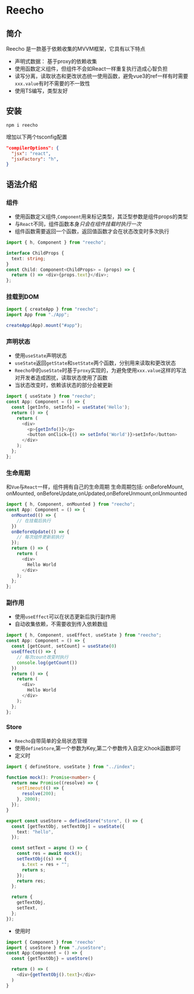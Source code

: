 # Reecho
## 简介
Reecho 是一款基于依赖收集的MVVM框架，它具有以下特点
- 声明式数据： 基于proxy的依赖收集
- 使用函数定义组件，但组件不会如React一样重复执行造成心智负担
- 读写分离，读取状态和更改状态统一使用函数，避免vue3的ref一样有时需要`xxx.value`有时不需要的不一致性
- 使用TS编写，类型友好

## 安装
```
npm i reecho
```

增加以下两个tsconfig配置
```json
"compilerOptions": {
  "jsx": "react",
  "jsxFactory": "h",
}
```

## 语法介绍

### 组件
- 使用函数定义组件,`Component`用来标记类型，其泛型参数是组件props的类型
- 与`React`不同，组件函数本身*只会在组件挂载时执行一次*
- 组件函数需要返回一个函数，返回值函数才会在状态改变时多次执行

```ts
import { h, Component } from "reecho";

interface ChildProps {
  text: string;
}
const Child: Component<ChildProps> = (props) => {
  return () => <div>{props.text}</div>;
};
```

### 挂载到DOM
```ts
import { createApp } from "reecho";
import App from "./App";

createApp(App).mount("#app");
```

### 声明状态
- 使用`useState`声明状态
- `useState`返回`getState`和`setState`两个函数，分别用来读取和更改状态
- `Reecho`中的`useState`时基于`proxy`实现的，为避免使用`xxx.value`这样的写法对开发者造成困扰，读取状态使用了函数
- 当状态改变时，依赖该状态的部分会被更新
```ts
import { useState } from "reecho";
const App: Component = () => {
  const [getInfo, setInfo] = useState('Hello');
  return () => {
    return (
      <div>
        <p>{getInfo()}</p>
        <button onClick={() => setInfo('World')}>setInfo</button>
      </div>
    );
  };
};
```

### 生命周期
和`Vue`与`React`一样，组件拥有自己的生命周期
生命周期包括: onBeforeMount, onMounted, onBeforeUpdate,onUpdated,onBeforeUnmount,onUnmounted
```ts
import { h, Component, onMounted } from "reecho";
const App: Component = () => {
  onMounted(() => {
    // 在挂载后执行
  })
  onBeforeUpdate(() => {
    // 每次组件更新前执行
  });
  return () => {
    return (
      <div>
        Hello World
      </div>
    );
  };
};

```

### 副作用
- 使用`useEffect`可以在状态更新后执行副作用
- 自动收集依赖，不需要收到传入依赖数组
```ts
import { h, Component, useEffect, useState } from "reecho";
const App: Component = () => {
  const [getCount, setCount] = useState(0)
  useEffect(() => {
    // 每次count改变时执行
    console.log(getCount())
  })
  return () => {
    return (
      <div>
        Hello World
      </div>
    );
  };
};
```

### Store
- `Reecho`自带简单的全局状态管理
- 使用`defineStore`,第一个参数为Key,第二个参数传入自定义hook函数即可
- 定义时
```ts
import { defineStore, useState } from "../index";

function mock(): Promise<number> {
  return new Promise((resolve) => {
    setTimeout(() => {
      resolve(200);
    }, 2000);
  });
}

export const useStore = defineStore("store", () => {
  const [getTextObj, setTextObj] = useState({
    text: "hello",
  });

  const setText = async () => {
    const res = await mock();
    setTextObj((s) => {
      s.text = res + "";
      return s;
    });
    return res;
  };

  return {
    getTextObj,
    setText,
  };
});
```
- 使用时
```ts
import { Component } from 'reecho'
import { useStore } from "./useStore";
const App:Component = () => {
  const {getTextObj} = useStore()

  return () => (
    <div>{getTextObj().text}</div>
  )
}
```